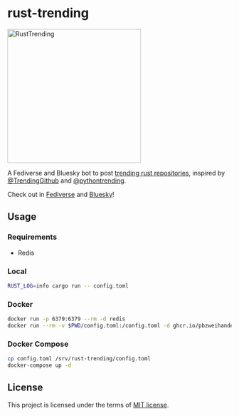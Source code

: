 # rust-trending

<img src="logo.svg" alt="RustTrending" width="300px">

A Fediverse and Bluesky bot to post [trending rust repositories](https://github.com/trending/rust), inspired by [@TrendingGithub] and [@pythontrending].

Check out in [Fediverse] and [Bluesky]!

## Usage

### Requirements

- Redis

### Local

```bash
RUST_LOG=info cargo run -- config.toml
```

### Docker

```bash
docker run -p 6379:6379 --rm -d redis
docker run --rm -v $PWD/config.toml:/config.toml -d ghcr.io/pbzweihander/rust-trending:latest
```

### Docker Compose

```bash
cp config.toml /srv/rust-trending/config.toml
docker-compose up -d
```

## License

This project is licensed under the terms of [MIT license][License].

[License]: LICENSE
[@TrendingGithub]: https://twitter.com/TrendingGithub
[@pythontrending]: https://twitter.com/pythontrending
[Fediverse]: https://yuri.garden/@RustTrending
[Bluesky]: https://bsky.app/profile/rusttrending.bsky.social
